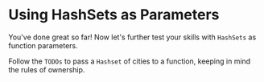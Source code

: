 # Using HashSets as Parameters

You've done great so far! Now let's further test your skills with `HashSets` as function parameters.

Follow the `TODOs` to pass a `Hashset` of cities to a function, keeping in mind the rules of ownership.